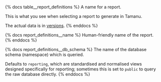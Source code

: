 {% docs table__report_definitions %}
A name for a report.

This is what you see when selecting a report to generate in Tamanu.

The actual data is in [versions](#!/source/source.tamanu.tamanu.report_definition_versions).
{% enddocs %}

{% docs report_definitions__name %}
Human-friendly name of the report.
{% enddocs %}

{% docs report_definitions__db_schema %}
The name of the database schema (namespace) which is queried.

Defaults to `reporting`, which are standardised and normalised views designed specifically for
reporting; sometimes this is set to `public` to query the raw database directly.
{% enddocs %}
